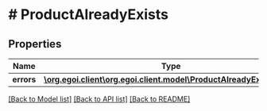 # # ProductAlreadyExists

## Properties

Name | Type | Description | Notes
------------ | ------------- | ------------- | -------------
**errors** | [**\org.egoi.client\org.egoi.client.model\ProductAlreadyExistsErrors**](ProductAlreadyExistsErrors.md) |  | [optional] 

[[Back to Model list]](../../README.md#documentation-for-models) [[Back to API list]](../../README.md#documentation-for-api-endpoints) [[Back to README]](../../README.md)


